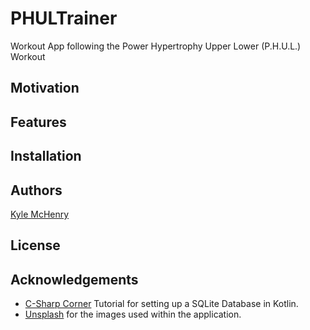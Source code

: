 # PHULTrainer
Workout App following the Power Hypertrophy Upper Lower (P.H.U.L.) Workout
## Motivation
## Features
## Installation
## Authors
[Kyle McHenry](https://github.com/kmchenry1513)
## License
## Acknowledgements
* [C-Sharp Corner](https://www.c-sharpcorner.com/article/crud-operations-in-android-sqlite-kotlin/) Tutorial for setting up a SQLite Database in Kotlin.<br/>
* [Unsplash](https://unsplash.com/) for the images used within the application.
